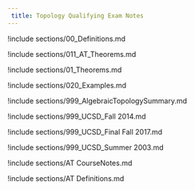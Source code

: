 ```yaml
---
 title: Topology Qualifying Exam Notes
---
```



!include sections/00_Definitions.md

!include sections/011_AT_Theorems.md

!include sections/01_Theorems.md

!include sections/020_Examples.md

!include sections/999_AlgebraicTopologySummary.md

!include sections/999_UCSD_Fall 2014.md

!include sections/999_UCSD_Final Fall 2017.md

!include sections/999_UCSD_Summer 2003.md

!include sections/AT CourseNotes.md

!include sections/AT Definitions.md

